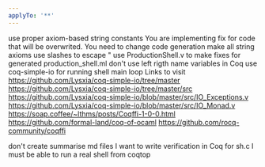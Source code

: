 ```yaml
---
applyTo: '**'
---
```

use proper axiom-based string constants
You are implementing fix for code that will be overwrited. You need to change code generation
make all string axioms
use slashes to escape " 
use ProductionShell.v to make fixes for generated production_shell.ml
don't use left rigth name variables in Coq
use coq-simple-io for running shell main loop
Links to visit 
https://github.com/Lysxia/coq-simple-io/tree/master
https://github.com/Lysxia/coq-simple-io/tree/master/src
https://github.com/Lysxia/coq-simple-io/blob/master/src/IO_Exceptions.v
https://github.com/Lysxia/coq-simple-io/blob/master/src/IO_Monad.v
https://soap.coffee/~lthms/posts/Coqffi-1-0-0.html
https://github.com/formal-land/coq-of-ocaml 
https://github.com/rocq-community/coqffi

don't create summarise md files
I want to write verification in Coq for sh.c
I must be able to run a real shell from coqtop